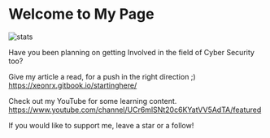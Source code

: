 # Welcome to My Page
![stats](https://github-readme-stats.vercel.app/api?username=xeonrx&show_icons=true&theme=radical)

Have you been planning on getting Involved in the field of Cyber Security too?

Give my article a read, for a push in the right direction ;) <br />
https://xeonrx.gitbook.io/startinghere/

Check out my YouTube for some learning content. <br />
https://www.youtube.com/channel/UCr6mlSNt20c6KYatVV5AdTA/featured

If you would like to support me, leave a star or a follow!



